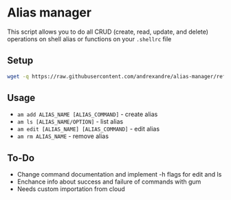 # Alias manager
This script allows you to do all CRUD (create, read, update, and delete) operations on shell alias or functions on your `.shellrc` file

## Setup

```bash
wget -q https://raw.githubusercontent.com/andrexandre/alias-manager/refs/heads/main/am ; bash am setup
```

## Usage
- `am add ALIAS_NAME [ALIAS_COMMAND]` - create alias
- `am ls [ALIAS_NAME/OPTION]` - list alias
- `am edit [ALIAS_NAME] [ALIAS_COMMAND]` - edit alias
- `am rm ALIAS_NAME` - remove alias

## To-Do
- Change command documentation and implement -h flags for edit and ls
- Enchance info about success and failure of commands with gum
- Needs custom importation from cloud
